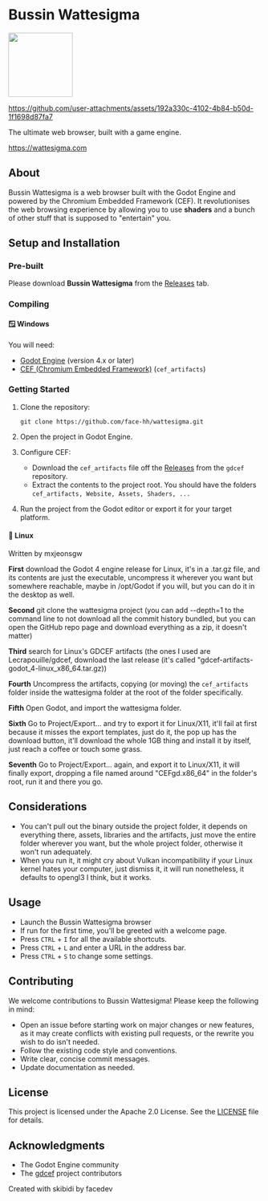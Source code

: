 # Bussin Wattesigma

<img style="width: 128px; height: 128px" src="Website\static\favicon.png" />



https://github.com/user-attachments/assets/192a330c-4102-4b84-b50d-1f1698d87fa7



The ultimate web browser, built with a game engine.

https://wattesigma.com

## About

Bussin Wattesigma is a web browser built with the Godot Engine and powered by the Chromium Embedded Framework (CEF). It revolutionises the web browsing experience by allowing you to use **shaders** and a bunch of other stuff that is supposed to "entertain" you.

## Setup and Installation

### Pre-built
Please download **Bussin Wattesigma** from the [Releases](https://github.com/face-hh/wattesigma/releases) tab.

### Compiling
#### 🪟 Windows
You will need:
- [Godot Engine](https://godotengine.org/) (version 4.x or later)
- [CEF (Chromium Embedded Framework)]([https://github.com/face-hh/wattesigma/releases](https://github.com/Lecrapouille/gdcef/releases/tag/v0.12.1-godot4)) (`cef_artifacts`)

### Getting Started

1. Clone the repository:
   ```
   git clone https://github.com/face-hh/wattesigma.git
   ```

2. Open the project in Godot Engine.

3. Configure CEF:
   - Download the `cef_artifacts` file off the [Releases](https://github.com/Lecrapouille/gdcef/releases/tag/v0.12.1-godot4) from the `gdcef` repository.
   - Extract the contents to the project root. You should have the folders `cef_artifacts, Website, Assets, Shaders, ...`

4. Run the project from the Godot editor or export it for your target platform.
#### 🐧 Linux
Written by mxjeonsgw

**First** download the Godot 4 engine release for Linux, it's in a .tar.gz file, and its contents are just the executable, uncompress it wherever you want but somewhere reachable, maybe in /opt/Godot if you will, but you can do it in the desktop as well.

**Second** git clone the wattesigma project (you can add --depth=1 to the command line to not download all the commit history bundled, but you can open the GitHub repo page and download everything as a zip, it doesn't matter)

**Third** search for Linux's GDCEF artifacts (the ones I used are Lecrapouille/gdcef, download the last release (it's called "gdcef-artifacts-godot_4-linux_x86_64.tar.gz))

**Fourth** Uncompress the artifacts, copying (or moving) the `cef_artifacts` folder inside the wattesigma folder at the root of the folder specifically.

**Fifth** Open Godot, and import the wattesigma folder.

**Sixth** Go to Project/Export... and try to export it for Linux/X11, it'll fail at first because it misses the export templates, just do it, the pop up has the download button, it'll download the whole 1GB thing and install it by itself, just reach a coffee or touch some grass.

**Seventh** Go to Project/Export... again, and export it to Linux/X11, it will finally export, dropping a file named around "CEFgd.x86_64" in the folder's root, run it and there you go.

## Considerations
- You can't pull out the binary outside the project folder, it depends on everything there, assets, libraries and the artifacts, just move the entire folder wherever you want, but the whole project folder, otherwise it won't run adequately.
- When you run it, it might cry about Vulkan incompatibility if your Linux kernel hates your computer, just dismiss it, it will run nonetheless, it defaults to opengl3 I think, but it works.
  
## Usage

- Launch the Bussin Wattesigma browser
- If run for the first time, you'll be greeted with a welcome page.
- Press `CTRL` + `I` for all the available shortcuts.
- Press `CTRL` + `L` and enter a URL in the address bar.
- Press `CTRL` + `S` to change some settings.

## Contributing

We welcome contributions to Bussin Wattesigma! Please keep the following in mind:

- Open an issue before starting work on major changes or new features, as it may create conflicts with existing pull requests, or the rewrite you wish to do isn't needed.
- Follow the existing code style and conventions.
- Write clear, concise commit messages.
- Update documentation as needed.

## License

This project is licensed under the Apache 2.0 License. See the [LICENSE](LICENSE.md) file for details.

## Acknowledgments

- The Godot Engine community
- The [gdcef](https://github.com/Lecrapouille/gdcef) project contributors

Created with skibidi by facedev
